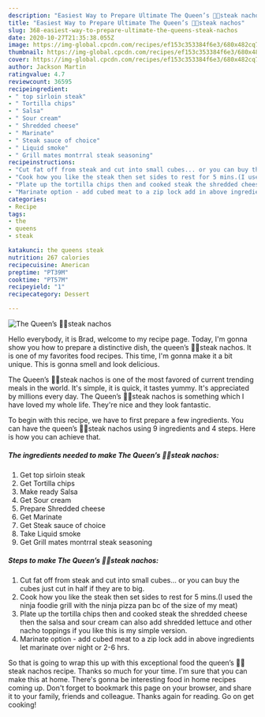 ```yaml
---
description: "Easiest Way to Prepare Ultimate The Queen’s 👑👸steak nachos"
title: "Easiest Way to Prepare Ultimate The Queen’s 👑👸steak nachos"
slug: 368-easiest-way-to-prepare-ultimate-the-queens-steak-nachos
date: 2020-10-27T21:35:38.055Z
image: https://img-global.cpcdn.com/recipes/ef153c353384f6e3/680x482cq70/the-queens-👑👸steak-nachos-recipe-main-photo.jpg
thumbnail: https://img-global.cpcdn.com/recipes/ef153c353384f6e3/680x482cq70/the-queens-👑👸steak-nachos-recipe-main-photo.jpg
cover: https://img-global.cpcdn.com/recipes/ef153c353384f6e3/680x482cq70/the-queens-👑👸steak-nachos-recipe-main-photo.jpg
author: Jackson Martin
ratingvalue: 4.7
reviewcount: 36595
recipeingredient:
- " top sirloin steak"
- " Tortilla chips"
- " Salsa"
- " Sour cream"
- " Shredded cheese"
- " Marinate"
- " Steak sauce of choice"
- " Liquid smoke"
- " Grill mates montrral steak seasoning"
recipeinstructions:
- "Cut fat off from steak and cut into small cubes... or you can buy the cubes just cut in half if they are to big."
- "Cook how you like the steak then set sides to rest for 5 mins.(I used the ninja foodie grill with the ninja pizza pan bc of the size of my meat)"
- "Plate up the tortilla chips then and cooked steak the shredded cheese then the salsa and sour cream can also add shredded lettuce and other nacho toppings if you like this is my simple version."
- "Marinate option - add cubed meat to a zip lock add in above ingredients let marinate over night or 2-6 hrs."
categories:
- Recipe
tags:
- the
- queens
- steak

katakunci: the queens steak 
nutrition: 267 calories
recipecuisine: American
preptime: "PT39M"
cooktime: "PT57M"
recipeyield: "1"
recipecategory: Dessert

---
```



![The Queen’s 👑👸steak nachos](https://img-global.cpcdn.com/recipes/ef153c353384f6e3/680x482cq70/the-queens-👑👸steak-nachos-recipe-main-photo.jpg)

Hello everybody, it is Brad, welcome to my recipe page. Today, I'm gonna show you how to prepare a distinctive dish, the queen’s 👑👸steak nachos. It is one of my favorites food recipes. This time, I'm gonna make it a bit unique. This is gonna smell and look delicious.

The Queen’s 👑👸steak nachos is one of the most favored of current trending meals in the world. It's simple, it is quick, it tastes yummy. It's appreciated by millions every day. The Queen’s 👑👸steak nachos is something which I have loved my whole life. They're nice and they look fantastic.




To begin with this recipe, we have to first prepare a few ingredients. You can have the queen’s 👑👸steak nachos using 9 ingredients and 4 steps. Here is how you can achieve that.

<!--inarticleads1-->

##### The ingredients needed to make The Queen’s 👑👸steak nachos:

1. Get  top sirloin steak
1. Get  Tortilla chips
1. Make ready  Salsa
1. Get  Sour cream
1. Prepare  Shredded cheese
1. Get  Marinate
1. Get  Steak sauce of choice
1. Take  Liquid smoke
1. Get  Grill mates montrral steak seasoning




<!--inarticleads2-->

##### Steps to make The Queen’s 👑👸steak nachos:

1. Cut fat off from steak and cut into small cubes... or you can buy the cubes just cut in half if they are to big.
1. Cook how you like the steak then set sides to rest for 5 mins.(I used the ninja foodie grill with the ninja pizza pan bc of the size of my meat)
1. Plate up the tortilla chips then and cooked steak the shredded cheese then the salsa and sour cream can also add shredded lettuce and other nacho toppings if you like this is my simple version.
1. Marinate option - add cubed meat to a zip lock add in above ingredients let marinate over night or 2-6 hrs.




So that is going to wrap this up with this exceptional food the queen’s 👑👸steak nachos recipe. Thanks so much for your time. I'm sure that you can make this at home. There's gonna be interesting food in home recipes coming up. Don't forget to bookmark this page on your browser, and share it to your family, friends and colleague. Thanks again for reading. Go on get cooking!
